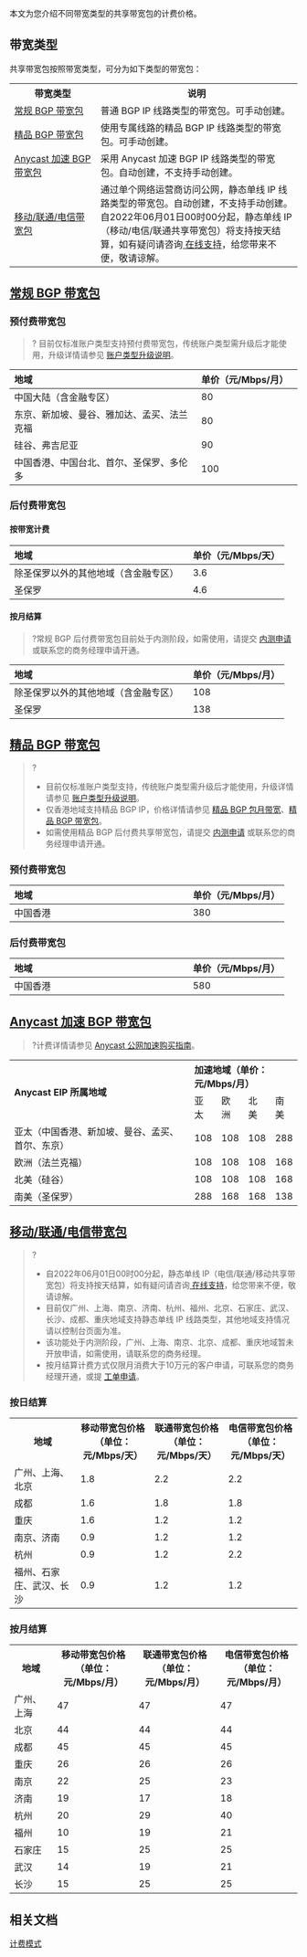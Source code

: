 本文为您介绍不同带宽类型的共享带宽包的计费价格。

## 带宽类型
共享带宽包按照带宽类型，可分为如下类型的带宽包：
<table>
<tr><th width="30%">带宽类型</th><th>说明</th></tr>
<tr><td><a href="#bgp">常规 BGP 带宽包</a></td><td>普通 BGP IP 线路类型的带宽包。可手动创建。</td></tr>
<tr><td><a href="#cn2">精品 BGP 带宽包</a></td><td>使用专属线路的精品 BGP IP 线路类型的带宽包。可手动创建。</td></tr>
<tr><td><a href="#anycast">Anycast 加速 BGP 带宽包</a></td><td>采用 Anycast 加速 BGP IP 线路类型的带宽包。自动创建，不支持手动创建。</td></tr>
<tr><td><a href="#singleip">移动/联通/电信带宽包</a></td><td>通过单个网络运营商访问公网，静态单线 IP 线路类型的带宽包。自动创建，不支持手动创建。

<dx-alert infotype="explain" title="">
自2022年06月01日00时00分起，静态单线 IP（移动/电信/联通共享带宽包）将支持按天结算，如有疑问请咨询<a href="https://cloud.tencent.com/online-service">  在线支持</a>，给您带来不便，敬请谅解。
</dx-alert>

</td></tr>
</table>

## [常规 BGP 带宽包](id:bgp)

### 预付费带宽包
>? 目前仅标准账户类型支持预付费带宽包，传统账户类型需升级后才能使用，升级详情请参见  [账户类型升级说明](https://cloud.tencent.com/document/product/1199/49090#judge)。
<table>
<thead>
<tr>
<th align="left">地域</th>
<th align="left" width="35%">单价（元/Mbps/月）</th>
</tr>
</thead>
<tbody><tr>
<td align="left">中国大陆（含金融专区）
</td>
<td align="left">80</td>
</tr>
<tr>
<td align="left">东京、新加坡、曼谷、雅加达、孟买、法兰克福
</td>
<td align="left">80</td>
</tr>
<tr>
<td align="left">硅谷、弗吉尼亚
</td>
<td align="left">90</td>
</tr>
<tr>
<td align="left">中国香港、中国台北、首尔、圣保罗、多伦多
</td>
<td align="left">100</td>
</tr>
</tbody></table>

### 后付费带宽包
#### 按带宽计费
<table>
<thead>
<tr>
<th align="left">地域</th>
<th align="left" width="35%">单价（元/Mbps/天）</th>
</tr>
</thead>
<tbody>
<tr>
<td>除圣保罗以外的其他地域（含金融专区）</td>
<td>3.6</td>
</tr>
<tr>
<td>圣保罗</td>
<td>4.6</td>
</tr>
</tbody></table>

#### 按月结算
>?常规 BGP 后付费带宽包目前处于内测阶段，如需使用，请提交 [内测申请](https://cloud.tencent.com/apply/p/8o8lmsr5nj8) 或联系您的商务经理申请开通。
>
<table>
<thead>
<tr>
<th align="left">地域</th>
<th align="left" width="35%">单价（元/Mbps/月）</th>
</tr>
</thead>
<tbody><tr>
<td align="left">除圣保罗以外的其他地域（含金融专区）
</td>
<td align="left">108</td>
</tr>
<tr>
<td align="left">圣保罗
</td>
<td align="left">138</td>
</tr>
</tbody></table>

## [精品 BGP 带宽包](id:cn2)
>?
>- 目前仅标准账户类型支持，传统账户类型需升级后才能使用，升级详情请参见 [账户类型升级说明](https://cloud.tencent.com/document/product/1199/49090)。
>- 仅香港地域支持精品 BGP IP，价格详情请参见 [精品 BGP 包月带宽](https://cloud.tencent.com/document/product/1199/51693#.3Ca-id.3D.22monthly.22.3E.E5.8C.85.E6.9C.88.E5.B8.A6.E5.AE.BD.3C.2Fa.3E)、[精品 BGP 带宽包](https://cloud.tencent.com/document/product/684/15255#.3Ca-id.3D.22cn2.22.3E.E7.B2.BE.E5.93.81-bgp-.E5.B8.A6.E5.AE.BD.E5.8C.85.3C.2Fa.3E)。
>- 如需使用精品 BGP 后付费共享带宽包，请提交 [内测申请](https://cloud.tencent.com/apply/p/8o8lmsr5nj8) 或联系您的商务经理申请开通。
>

### 预付费带宽包
<table>
<thead>
<tr>
<th align="left">地域</th>
<th align="left" width="35%">单价（元/Mbps/月）</th>
</tr>
</thead>
<tbody><tr>
<td align="left">中国香港
</td>
<td align="left">380</td>
</tr>
</tbody></table>

### 后付费带宽包
<table>
<thead>
<tr>
<th align="left">地域</th>
<th align="left" width="35%">单价（元/Mbps/月）</th>
</tr>
</thead>
<tbody><tr>
<td align="left">中国香港
</td>
<td align="left">580</td>
</tr>
</tbody></table>

## [Anycast 加速 BGP 带宽包](id:anycast)
>?计费详情请参见 [Anycast 公网加速购买指南](https://cloud.tencent.com/document/product/644/12617)。
<table>
<tr>
<th align="left"rowspan="2">Anycast EIP 所属地域</th>
<th align="left" width="35%" colspan="4">加速地域（单价：元/Mbps/月）</th>
</tr>
<tr>
<td align="left">亚太</td>
<td align="left">欧洲</td>
<td align="left">北美</td>
<td align="left">南美</td>
</tr>
<tr>
<td align="left">亚太（中国香港、新加坡、曼谷、孟买、首尔、东京）</td>
<td align="left">108</td>
<td align="left">108</td>
<td align="left">108</td>
<td align="left">288</td>
</tr>
<tr>
<td align="left">欧洲（法兰克福）</td>
<td align="left">108</td>
<td align="left">108</td>
<td align="left">108</td>
<td align="left">168</td>
</tr>
<tr>
<td align="left">北美（硅谷）</td>
<td align="left">108</td>
<td align="left">108</td>
<td align="left">108</td>
<td align="left">168</td>
</tr>
<tr>
<td align="left">南美（圣保罗）</td>
<td align="left">288</td>
<td align="left">168</td>
<td align="left">168</td>
<td align="left">138</td>
</tr>
</table>

## [移动/联通/电信带宽包](id:singleip)
>?
>- 自2022年06月01日00时00分起，静态单线 IP（电信/联通/移动共享带宽包）将支持按天结算，如有疑问请咨询[ 在线支持](https://cloud.tencent.com/online-service)，给您带来不便，敬请谅解。
>- 目前仅广州、上海、南京、济南、杭州、福州、北京、石家庄、武汉、长沙、成都、重庆地域支持静态单线 IP 线路类型，其他地域支持情况请以控制台页面为准。
>- 该功能处于内测阶段，广州、上海、南京、北京、成都、重庆地域暂未开放申请，如需使用，请联系您的商务经理。
>- 按月结算计费方式仅限月消费大于10万元的客户申请，可联系您的商务经理开通，或提 [工单申请](https://console.cloud.tencent.com/workorder/category)。
>

### 按日结算[](id:arjs)
<table>
<tr>
<th>地域</th><th>移动带宽包价格<br/>（单位：元/Mbps/天）</th><th>联通带宽包价格<br/>（单位：元/Mbps/天）</th><th>电信带宽包价格<br/>（单位：元/Mbps/天）</th>
</tr>
<tr>
<td>广州、上海、北京</td><td>1.8</td><td>2.2</td><td>2.2</td>
</tr>
<tr>
<td>成都</td><td>1.6</td><td>1.8</td><td>1.8</td>
</tr>
<tr>
<td>重庆</td><td>1.6</td><td>1.2</td><td>1.2</td>
</tr>
<tr>
<td>南京、济南</td><td>0.9</td><td>1.2</td><td>1.2</td>
</tr>
<tr>
<td>杭州</td><td>0.9</td><td>1.2</td><td>2.2</td>
</tr>
<tr>
<td>福州、石家庄、武汉、长沙</td><td>0.9</td><td>1.2</td><td>1.2</td>
</tr>
</table>

### 按月结算
<table>
<tr>
<th>地域</th><th>移动带宽包价格<br/>（单位：元/Mbps/月）</th><th>联通带宽包价格<br/>（单位：元/Mbps/月）</th><th>电信带宽包价格<br/>（单位：元/Mbps/月）</th>
</tr>
<tr>
<td>广州、上海</td><td>47</td><td>47</td><td>47</td>
</tr>
<tr>
<td>北京</td><td>44</td><td>44</td><td>44</td>
</tr>
<tr>
<td>成都</td><td>45</td><td>45</td><td>45</td>
</tr>
<tr>
<td>重庆</td><td>26</td><td>26</td><td>26</td>
</tr>
<tr>
<td>南京</td><td>22</td><td>25</td><td>23</td>
</tr>
<tr>
<td>济南</td><td>19</td><td>17</td><td>18</td>
</tr>
<tr>
<td>杭州</td><td>20</td><td>29</td><td>40</td>
</tr>
<tr>
<td>福州</td><td>10</td><td>19</td><td>21</td>
</tr>
<tr>
<td>石家庄</td><td>15</td><td>25</td><td>25</td>
</tr>
<tr>
<td>武汉</td><td>14</td><td>19</td><td>21</td>
</tr>
<tr>
<td>长沙</td><td>15</td><td>25</td><td>25</td>
</tr>
</table>


## 相关文档
[计费模式](https://cloud.tencent.com/document/product/684/51876)
